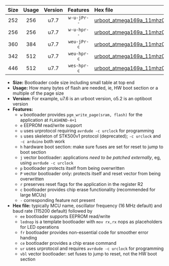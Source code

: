 |Size|Usage|Version|Features|Hex file|
|:-:|:-:|:-:|:-:|:--|
|252|256|u7.7|`w-u-jPr--`|[urboot_atmega169a_11mhz0592_115200bps_lednop_ur_vbl.hex](https://raw.githubusercontent.com/stefanrueger/urboot.hex/main/mcus/atmega169a/fcpu_11mhz0592/115200_bps/urboot_atmega169a_11mhz0592_115200bps_lednop_ur_vbl.hex)|
|256|256|u7.7|`w-u-hpr--`|[urboot_atmega169a_11mhz0592_115200bps_lednop_fr_ur.hex](https://raw.githubusercontent.com/stefanrueger/urboot.hex/main/mcus/atmega169a/fcpu_11mhz0592/115200_bps/urboot_atmega169a_11mhz0592_115200bps_lednop_fr_ur.hex)|
|360|384|u7.7|`weu-jPr-c`|[urboot_atmega169a_11mhz0592_115200bps_ee_lednop_fr_ce_ur_vbl.hex](https://raw.githubusercontent.com/stefanrueger/urboot.hex/main/mcus/atmega169a/fcpu_11mhz0592/115200_bps/urboot_atmega169a_11mhz0592_115200bps_ee_lednop_fr_ce_ur_vbl.hex)|
|342|512|u7.7|`weu-hpr-c`|[urboot_atmega169a_11mhz0592_115200bps_ee_lednop_fr_ce_ur.hex](https://raw.githubusercontent.com/stefanrueger/urboot.hex/main/mcus/atmega169a/fcpu_11mhz0592/115200_bps/urboot_atmega169a_11mhz0592_115200bps_ee_lednop_fr_ce_ur.hex)|
|446|512|u7.7|`wes-hpr-c`|[urboot_atmega169a_11mhz0592_115200bps_ee_lednop_fr_ce.hex](https://raw.githubusercontent.com/stefanrueger/urboot.hex/main/mcus/atmega169a/fcpu_11mhz0592/115200_bps/urboot_atmega169a_11mhz0592_115200bps_ee_lednop_fr_ce.hex)|

- **Size:** Bootloader code size including small table at top end
- **Usage:** How many bytes of flash are needed, ie, HW boot section or a multiple of the page size
- **Version:** For example, u7.6 is an urboot version, o5.2 is an optiboot version
- **Features:**
  + `w` bootloader provides `pgm_write_page(sram, flash)` for the application at `FLASHEND-4+1`
  + `e` EEPROM read/write support
  + `u` uses urprotocol requiring `avrdude -c urclock` for programming
  + `s` uses skeleton of STK500v1 protocol (deprecated); `-c urclock` and `-c arduino` both work
  + `h` hardware boot section: make sure fuses are set for reset to jump to boot section
  + `j` vector bootloader: applications *need to be patched externally*, eg, using `avrdude -c urclock`
  + `p` bootloader protects itself from being overwritten
  + `P` vector bootloader only: protects itself and reset vector from being overwritten
  + `r` preserves reset flags for the application in the register R2
  + `c` bootloader provides chip erase functionality (recommended for large MCUs)
  + `-` corresponding feature not present
- **Hex file:** typically MCU name, oscillator frequency (16 MHz default) and baud rate (115200 default) followed by
  + `ee` bootloader supports EEPROM read/write
  + `lednop` is a template bootloader with `mov rx,rx` nops as placeholders for LED operations
  + `fr` bootloader provides non-essential code for smoother error handing
  + `ce` bootloader provides a chip erase command
  + `ur` uses urprotocol and requires `avrdude -c urclock` for programming
  + `vbl` vector bootloader: set fuses to jump to reset, not the HW boot section
